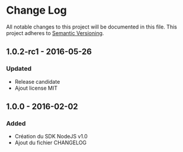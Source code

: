 # Change Log
All notable changes to this project will be documented in this file.
This project adheres to [Semantic Versioning](http://semver.org/).

## 1.0.2-rc1 - 2016-05-26
### Updated
- Release candidate
- Ajout license MIT

## 1.0.0 - 2016-02-02
### Added
- Création du SDK NodeJS v1.0
- Ajout du fichier CHANGELOG